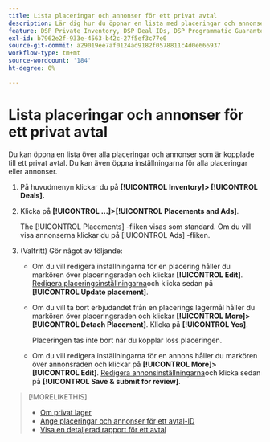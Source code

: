 ```yaml
---
title: Lista placeringar och annonser för ett privat avtal
description: Lär dig hur du öppnar en lista med placeringar och annonser som är kopplade till ett privat avtal.
feature: DSP Private Inventory, DSP Deal IDs, DSP Programmatic Guaranteed Deals
exl-id: b7962e2f-933e-4563-b42c-27f5ef3c77e0
source-git-commit: a29019ee7af0124ad9182f0578811c4d0e666937
workflow-type: tm+mt
source-wordcount: '184'
ht-degree: 0%

---
```


# Lista placeringar och annonser för ett privat avtal

Du kan öppna en lista över alla placeringar och annonser som är kopplade till ett privat avtal. Du kan även öppna inställningarna för alla placeringar eller annonser.

1. På huvudmenyn klickar du på **[!UICONTROL Inventory]> [!UICONTROL Deals].**

1. Klicka på  **[!UICONTROL ...]>[!UICONTROL Placements and Ads]**.

   The [!UICONTROL Placements] -fliken visas som standard. Om du vill visa annonserna klickar du på [!UICONTROL Ads] -fliken.

1. (Valfritt) Gör något av följande:

   * Om du vill redigera inställningarna för en placering håller du markören över placeringsraden och klickar **[!UICONTROL Edit]**. [Redigera placeringsinställningarna](/help/dsp/campaign-management/placements/placement-settings.md)och klicka sedan på **[!UICONTROL Update placement]**.

   * Om du vill ta bort erbjudandet från en placerings lagermål håller du markören över placeringsraden och klickar **[!UICONTROL More]>[!UICONTROL Detach Placement]**. Klicka på **[!UICONTROL Yes]**.

      Placeringen tas inte bort när du kopplar loss placeringen.

   * Om du vill redigera inställningarna för en annons håller du markören över annonsraden och klickar på **[!UICONTROL More]>[!UICONTROL Edit]**. [Redigera annonsinställningarna](/help/dsp/campaign-management/ads/ad-edit.md)och klicka sedan på **[!UICONTROL Save & submit for review]**.

>[!MORELIKETHIS]
>
>* [Om privat lager](private-inventory-about.md)
>* [Ange placeringar och annonser för ett avtal-ID](deal-id-attach-placements.md)
>* [Visa en detaljerad rapport för ett avtal](deal-view-report.md)

